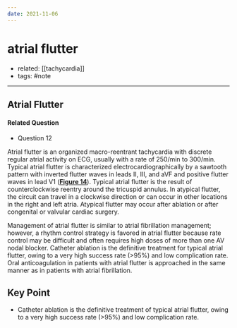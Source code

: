 ```yaml
---
date: 2021-11-06
---
```


# atrial flutter

- related: [[tachycardia]]
- tags: #note
---

## Atrial Flutter

#### Related Question

- Question 12

Atrial flutter is an organized macro-reentrant tachycardia with discrete regular atrial activity on ECG, usually with a rate of 250/min to 300/min. Typical atrial flutter is characterized electrocardiographically by a sawtooth pattern with inverted flutter waves in leads II, III, and aVF and positive flutter waves in lead V1 (**[Figure 14](https://mksap18.acponline.org/app/topics/cv/figures/mk18_a_cv_f14)**). Typical atrial flutter is the result of counterclockwise reentry around the tricuspid annulus. In atypical flutter, the circuit can travel in a clockwise direction or can occur in other locations in the right and left atria. Atypical flutter may occur after ablation or after congenital or valvular cardiac surgery.

Management of atrial flutter is similar to atrial fibrillation management; however, a rhythm control strategy is favored in atrial flutter because rate control may be difficult and often requires high doses of more than one AV nodal blocker. Catheter ablation is the definitive treatment for typical atrial flutter, owing to a very high success rate (>95%) and low complication rate. Oral anticoagulation in patients with atrial flutter is approached in the same manner as in patients with atrial fibrillation.

## Key Point

- Catheter ablation is the definitive treatment of typical atrial flutter, owing to a very high success rate (>95%) and low complication rate.
